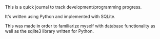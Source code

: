 This is a quick journal to track development/programming progress.

It's written using Python and implemented with SQLite.

This was made in order to familiarize myself with database functionality as well as 
the sqlite3 library written for Python.
